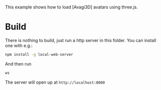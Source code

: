 This example shows how to load [Avagi3D] avatars using three.js.


# Build

There is nothing to build, just run a http server in this folder. You can install one with e.g.: 

```bash
npm install -g local-web-server
```

And then run 

```bash
ws
```

The server will open up at `http://localhost:8000`
